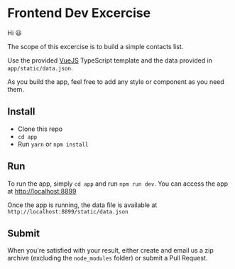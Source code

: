 # Frontend Dev Excercise

Hi 😃

The scope of this excercise is to build a simple contacts list.

Use the provided [VueJS](https://vuejs.org) TypeScript template and the data provided in `app/static/data.json`. 

As you build the app, feel free to add any style or component as you need them.

## Install

- Clone this repo
- `cd app`
- Run `yarn` or `npm install`

## Run

To run the app, simply `cd app` and run `npm run dev`. You can access the app at [http://localhost:8899](http://localhost:8899) 

Once the app is running, the data file is available at `http://localhost:8899/static/data.json`

## Submit

When you're satisfied with your result, either create and email us a zip archive (excluding the `node_modules` folder) or submit a Pull Request.
